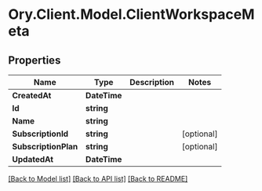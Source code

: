 # Ory.Client.Model.ClientWorkspaceMeta

## Properties

Name | Type | Description | Notes
------------ | ------------- | ------------- | -------------
**CreatedAt** | **DateTime** |  | 
**Id** | **string** |  | 
**Name** | **string** |  | 
**SubscriptionId** | **string** |  | [optional] 
**SubscriptionPlan** | **string** |  | [optional] 
**UpdatedAt** | **DateTime** |  | 

[[Back to Model list]](../README.md#documentation-for-models) [[Back to API list]](../README.md#documentation-for-api-endpoints) [[Back to README]](../README.md)


